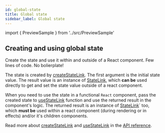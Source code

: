 ```yaml
---
id: global-state
title: Global state
sidebar_label: Global state
---
```


import { PreviewSample } from '../src/PreviewSample'

## Creating and using global state

Create the state and use it within and outside of a React component. Few lines of code. No bolierplate!

<PreviewSample example="global-getting-started" />

The state is created by [createStateLink](typedoc-hookstate-core#createstatelink). The first argument is the initial state value. The result value is an instance of [StateLink](typedoc-hookstate-core#statelink),
which **can be** used directly to get and set the state value outside of a react component.

When you need to use the state in a functional `React` component,
pass the created state to [useStateLink](typedoc-hookstate-core#usestatelink) function
and use the returned result in the component's logic.
The returned result is an instance of [StateLink](typedoc-hookstate-core#statelink)` too,
which **must be** used within a react component (during rendering
or in effects) and/or it's children components.

Read more about [createStateLink](typedoc-hookstate-core#createstatelink) and [useStateLink](typedoc-hookstate-core#usestatelink) in the [API reference](typedoc-hookstate-core).
